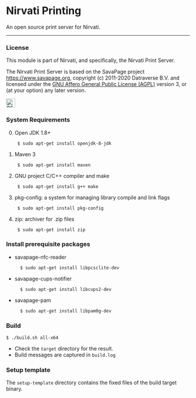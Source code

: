 <!-- 
    SPDX-FileCopyrightText: 2011-2020 Datraverse BV <info@datraverse.com>
    SPDX-FileCopyrightText: 2023 Aaron Dewes <aaron@runcitadel.space>
    SPDX-License-Identifier: AGPL-3.0-or-later 
-->

# Nirvati Printing

An open source print server for Nirvati.

---

### License

This module is part of Nirvati, and specifically, the Nirvati Print Server.

The Nirvati Print Server is based on the SavaPage project <https://www.savapage.org>,
copyright (c) 2011-2020 Datraverse B.V. and licensed under the
[GNU Affero General Public License (AGPL)](https://www.gnu.org/licenses/agpl.html)
version 3, or (at your option) any later version.

[<img src="./img/reuse-horizontal.png" title="REUSE Compliant" alt="REUSE Software" height="25"/>](https://reuse.software/)

### System Requirements

0. Open JDK 1.8+

        $ sudo apt-get install openjdk-8-jdk

0. Maven 3

        $ sudo apt-get install maven
        
0. GNU project C/C++ compiler and make
               
        $ sudo apt-get install g++ make

0. pkg-config: a system for managing library compile and link flags

        $ sudo apt-get install pkg-config

0. zip: archiver for .zip files

        $ sudo apt-get install zip


### Install prerequisite packages

* savapage-nfc-reader
    
        $ sudo apt-get install libpcsclite-dev
        
* savapage-cups-notifier
    
        $ sudo apt-get install libcups2-dev
            
* savapage-pam
    
        $ sudo apt-get install libpam0g-dev
                            

### Build

    $ ./build.sh all-x64

* Check the `target` directory for the result.
* Build messages are captured in `build.log` 


### Setup template

The `setup-template` directory contains the fixed files of the build target binary.

